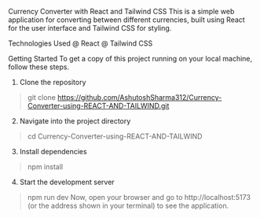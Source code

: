 Currency Converter with React and Tailwind CSS
This is a simple web application for converting between different currencies, built using React for the user interface and Tailwind CSS for styling.

Technologies Used
@ React
@ Tailwind CSS

Getting Started
To get a copy of this project running on your local machine, follow these steps.

1. Clone the repository
> git clone https://github.com/AshutoshSharma312/Currency-Converter-using-REACT-AND-TAILWIND.git
2. Navigate into the project directory
> cd Currency-Converter-using-REACT-AND-TAILWIND
3. Install dependencies
> npm install
4. Start the development server
> npm run dev
Now, open your browser and go to http://localhost:5173 (or the address shown in your terminal) to see the application.
